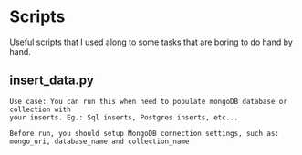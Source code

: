 # Scripts

Useful scripts that I used along to some tasks that are boring to do hand by hand.

## insert_data.py

    Use case: You can run this when need to populate mongoDB database or collection with
    your inserts. Eg.: Sql inserts, Postgres inserts, etc...

    Before run, you should setup MongoDB connection settings, such as: mongo_uri, database_name and collection_name
